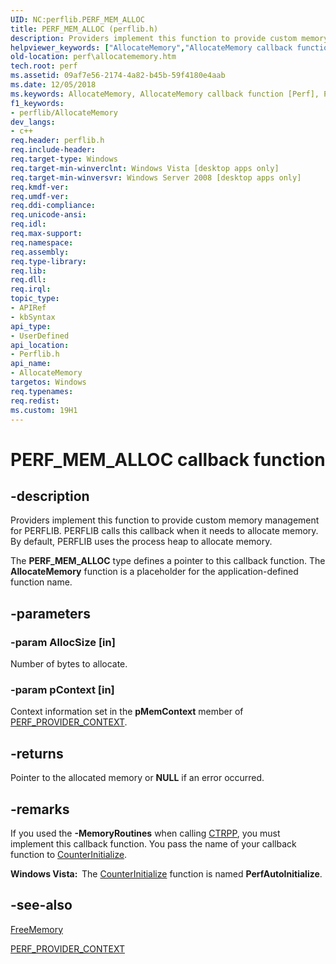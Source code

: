 ```yaml
---
UID: NC:perflib.PERF_MEM_ALLOC
title: PERF_MEM_ALLOC (perflib.h)
description: Providers implement this function to provide custom memory management for PERFLIB.
helpviewer_keywords: ["AllocateMemory","AllocateMemory callback function [Perf]","PERF_MEM_ALLOC","PERF_MEM_ALLOC callback","perf.allocatememory","perflib/AllocateMemory"]
old-location: perf\allocatememory.htm
tech.root: perf
ms.assetid: 09af7e56-2174-4a82-b45b-59f4180e4aab
ms.date: 12/05/2018
ms.keywords: AllocateMemory, AllocateMemory callback function [Perf], PERF_MEM_ALLOC, PERF_MEM_ALLOC callback, perf.allocatememory, perflib/AllocateMemory
f1_keywords:
- perflib/AllocateMemory
dev_langs:
- c++
req.header: perflib.h
req.include-header: 
req.target-type: Windows
req.target-min-winverclnt: Windows Vista [desktop apps only]
req.target-min-winversvr: Windows Server 2008 [desktop apps only]
req.kmdf-ver: 
req.umdf-ver: 
req.ddi-compliance: 
req.unicode-ansi: 
req.idl: 
req.max-support: 
req.namespace: 
req.assembly: 
req.type-library: 
req.lib: 
req.dll: 
req.irql: 
topic_type:
- APIRef
- kbSyntax
api_type:
- UserDefined
api_location:
- Perflib.h
api_name:
- AllocateMemory
targetos: Windows
req.typenames: 
req.redist: 
ms.custom: 19H1
---
```


# PERF_MEM_ALLOC callback function


## -description


Providers implement this function to provide custom memory management for PERFLIB. PERFLIB calls this callback when it needs to allocate memory. By default, PERFLIB uses the process heap to allocate memory.

The <b>PERF_MEM_ALLOC</b> type defines a pointer to this callback function. The <b>AllocateMemory</b> function is a placeholder for the application-defined function name.


## -parameters




### -param AllocSize [in]

Number of bytes to allocate.


### -param pContext [in]

Context information set in the <b>pMemContext</b> member of <a href="/windows/win32/api/perflib/ns-perflib-perf_provider_context">PERF_PROVIDER_CONTEXT</a>.


## -returns



Pointer to the allocated memory or <b>NULL</b> if an error occurred.




## -remarks



If you used the <b>-MemoryRoutines</b> when calling <a href="https://docs.microsoft.com/windows/desktop/PerfCtrs/ctrpp">CTRPP</a>, you must implement this callback function. You pass the name of your callback function to <a href="https://docs.microsoft.com/windows/desktop/PerfCtrs/counterinitialize">CounterInitialize</a>.

<b>Windows Vista:  </b>The <a href="https://docs.microsoft.com/windows/desktop/PerfCtrs/counterinitialize">CounterInitialize</a> function is named <b>PerfAutoInitialize</b>.




## -see-also




<a href="https://docs.microsoft.com/windows/desktop/api/perflib/nc-perflib-perf_mem_free">FreeMemory</a>



<a href="/windows/win32/api/perflib/ns-perflib-perf_provider_context">PERF_PROVIDER_CONTEXT</a>
 

 


